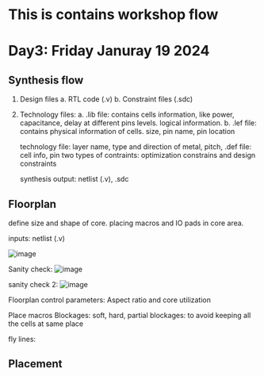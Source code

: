 # This is contains workshop flow



# Day3: Friday Januray 19 2024
## Synthesis flow
1. Design files
      a. RTL code (.v)
       b. Constraint files (.sdc)
3. Technology files:
     a. .lib file: contains cells information, like power, capacitance, delay at different pins levels. logical information.
     b. .lef file: contains physical information of cells. size, pin name, pin location


   technology file: layer name, type and direction of metal, pitch, 
   .def file: cell info, pin
   two types of contraints: optimization constrains and design constraints

   synthesis output: netlist (.v), .sdc

## Floorplan
define size and shape of core.
placing macros and IO pads in core area.



inputs: netlist (.v)

![image](https://github.com/RajuMachupalli/OPENROAD_FLOW_SCRIPT_IITG/assets/52839597/b84199c3-e7f0-4e7a-b9e2-2bcc8c1f9b4e)

Sanity check:
![image](https://github.com/RajuMachupalli/OPENROAD_FLOW_SCRIPT_IITG/assets/52839597/c49415ea-add5-445f-abaa-b1b812861846)

sanity check 2:
![image](https://github.com/RajuMachupalli/OPENROAD_FLOW_SCRIPT_IITG/assets/52839597/6735bc66-c639-4f90-9501-97737b18987a)

Floorplan control parameters: Aspect ratio and core utilization

Place macros
Blockages: soft, hard, partial blockages: to avoid keeping all the cells at same place

fly lines: 
## Placement
